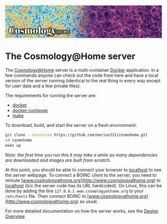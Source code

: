 
![banner](html/user/img/banner.jpg)

The Cosmology@Home server
=========================

The [Cosmology@Home](http://cosmologyathome.org) server is a multi-container [Docker](http://www.docker.com) application. In a few commands anyone can check out the code from here and have a local version of the server running (identical to the real thing in every way except for user data and a few private files). 

The requirements for running the server are:
* [docker](http://docs.docker.com/engine/installation/)
* [docker-compose](https://docs.docker.com/compose/install/)
* [make](https://www.gnu.org/software/make/)

To download, build, and start the server on a fresh environment:

```bash
git clone --recursive https://github.com/marius311/cosmohome.git
cd cosmohome
make up
```

*Note: the first time you run this it may take a while as many dependencies are downloaded and images are built from scratch.*

At this point, you should be able to connect your browser to [localhost](http://localhost:80) to see the server webpage. To connect a BOINC client to the server, you need to reroute [www.cosmologyathome.org](http://www.cosmologyathome.org) to [localhost](http://localhost:80) (b/c the server code has its URL hardcoded). On Linux, this can be done by adding the line `127.0.0.1 www.cosmologyathome.org` to your `/etc/hosts` file. Then connect BOINC to [www.cosmologyathome.org](http://www.cosmologyathome.org) as usual. 

For more detailed documentation on how the server works, see the [Design Overview](docs/overview.md).
